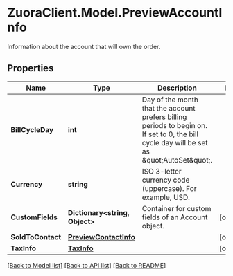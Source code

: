 # ZuoraClient.Model.PreviewAccountInfo
Information about the account that will own the order. 

## Properties

Name | Type | Description | Notes
------------ | ------------- | ------------- | -------------
**BillCycleDay** | **int** | Day of the month that the account prefers billing periods to begin on. If set to 0, the bill cycle day will be set as \&quot;AutoSet\&quot;. | 
**Currency** | **string** | ISO 3-letter currency code (uppercase). For example, USD.  | 
**CustomFields** | **Dictionary&lt;string, Object&gt;** | Container for custom fields of an Account object.  | [optional] 
**SoldToContact** | [**PreviewContactInfo**](PreviewContactInfo.md) |  | [optional] 
**TaxInfo** | [**TaxInfo**](TaxInfo.md) |  | [optional] 

[[Back to Model list]](../README.md#documentation-for-models) [[Back to API list]](../README.md#documentation-for-api-endpoints) [[Back to README]](../README.md)

